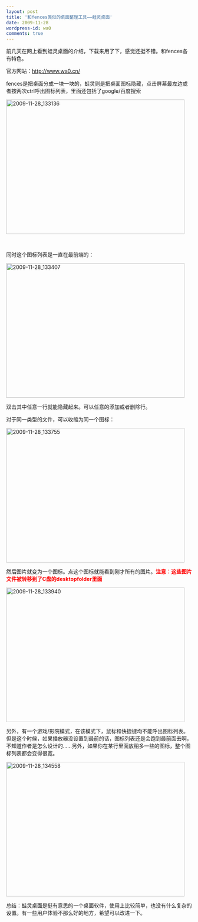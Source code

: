 ```yaml
---
layout: post
title: '和fences类似的桌面整理工具——蛙灵桌面'
date: 2009-11-28
wordpress-id: wa0
comments: true
---
```

<p>前几天在网上看到蛙灵桌面的介绍，下载来用了下，感觉还挺不错。和fences各有特色。</p>  <p>官方网站：<a href="http://www.wa0.cn/">http://www.wa0.cn/</a></p>  <p>fences是把桌面分成一块一块的，蛙灵则是把桌面图标隐藏，点击屏幕最左边或者按两次ctrl呼出图标列表，里面还包括了google/百度搜索</p>  <p><a href="http://laoyang.yo2.cn/wp-content/uploads/300/30018/2009/11/20091128-133136.png"><img style="border-bottom: 0px; border-left: 0px; display: inline; border-top: 0px; border-right: 0px" title="2009-11-28_133136" border="0" alt="2009-11-28_133136" src="http://laoyang.yo2.cn/wp-content/uploads/300/30018/2009/11/20091128-133136-thumb.png" width="484" height="364" /></a> </p>  <p>&#160;</p>  <p>同时这个图标列表是一直在最前端的：</p>  <p><a href="http://laoyang.yo2.cn/wp-content/uploads/300/30018/2009/11/20091128-133407.png"><img style="border-bottom: 0px; border-left: 0px; display: inline; border-top: 0px; border-right: 0px" title="2009-11-28_133407" border="0" alt="2009-11-28_133407" src="http://laoyang.yo2.cn/wp-content/uploads/300/30018/2009/11/20091128-133407-thumb.png" width="484" height="364" /></a> </p>  <p>双击其中任意一行就能隐藏起来。可以任意的添加或者删除行。</p>  <p>对于同一类型的文件，可以收缩为同一个图标：</p>  <p><a href="http://laoyang.yo2.cn/wp-content/uploads/300/30018/2009/11/20091128-133755.png"><img style="border-bottom: 0px; border-left: 0px; display: inline; border-top: 0px; border-right: 0px" title="2009-11-28_133755" border="0" alt="2009-11-28_133755" src="http://laoyang.yo2.cn/wp-content/uploads/300/30018/2009/11/20091128-133755-thumb.png" width="484" height="364" /></a> </p>  <p>然后图片就变为一个图标。点这个图标就能看到刚才所有的图片。<strong><font color="#ff0000">注意：这些图片文件被转移到了C盘的desktopfolder里面</font></strong></p>  <p><a href="http://laoyang.yo2.cn/wp-content/uploads/300/30018/2009/11/20091128-133940.png"><img style="border-bottom: 0px; border-left: 0px; display: inline; border-top: 0px; border-right: 0px" title="2009-11-28_133940" border="0" alt="2009-11-28_133940" src="http://laoyang.yo2.cn/wp-content/uploads/300/30018/2009/11/20091128-133940-thumb.png" width="484" height="364" /></a> </p>  <p>另外，有一个游戏/影院模式，在该模式下，鼠标和快捷键均不能呼出图标列表。但是这个时候，如果播放器没设置到最前的话，图标列表还是会跑到最前面去啊，不知道作者是怎么设计的……另外，如果你在某行里面放稍多一些的图标，整个图标列表都会变得很宽。</p>  <p><a href="http://laoyang.yo2.cn/wp-content/uploads/300/30018/2009/11/20091128-134558.png"><img style="border-bottom: 0px; border-left: 0px; display: inline; border-top: 0px; border-right: 0px" title="2009-11-28_134558" border="0" alt="2009-11-28_134558" src="http://laoyang.yo2.cn/wp-content/uploads/300/30018/2009/11/20091128-134558-thumb.png" width="484" height="364" /></a> </p>  <p>总结：蛙灵桌面是挺有意思的一个桌面软件，使用上比较简单，也没有什么复杂的设置。有一些用户体验不那么好的地方，希望可以改进一下。</p>
